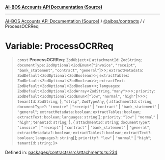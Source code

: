 [**AI-BOS Accounts API Documentation (Source)**](../../../README.md)

***

[AI-BOS Accounts API Documentation (Source)](../../../README.md) / [@aibos/contracts](../README.md) / [](../README.md) / ProcessOCRReq

# Variable: ProcessOCRReq

> `const` **ProcessOCRReq**: `ZodObject`\<\{ `attachmentId`: `ZodString`; `documentType`: `ZodOptional`\<`ZodEnum`\<\[`"invoice"`, `"receipt"`, `"bank_statement"`, `"contract"`, `"general"`\]\>\>; `extractMetadata`: `ZodDefault`\<`ZodOptional`\<`ZodBoolean`\>\>; `extractTables`: `ZodDefault`\<`ZodOptional`\<`ZodBoolean`\>\>; `extractText`: `ZodDefault`\<`ZodOptional`\<`ZodBoolean`\>\>; `languages`: `ZodDefault`\<`ZodOptional`\<`ZodArray`\<`ZodString`, `"many"`\>\>\>; `priority`: `ZodDefault`\<`ZodOptional`\<`ZodEnum`\<\[`"low"`, `"normal"`, `"high"`\]\>\>\>; `tenantId`: `ZodString`; \}, `"strip"`, `ZodTypeAny`, \{ `attachmentId`: `string`; `documentType?`: `"invoice"` \| `"receipt"` \| `"contract"` \| `"bank_statement"` \| `"general"`; `extractMetadata`: `boolean`; `extractTables`: `boolean`; `extractText`: `boolean`; `languages`: `string`[]; `priority`: `"low"` \| `"normal"` \| `"high"`; `tenantId`: `string`; \}, \{ `attachmentId`: `string`; `documentType?`: `"invoice"` \| `"receipt"` \| `"contract"` \| `"bank_statement"` \| `"general"`; `extractMetadata?`: `boolean`; `extractTables?`: `boolean`; `extractText?`: `boolean`; `languages?`: `string`[]; `priority?`: `"low"` \| `"normal"` \| `"high"`; `tenantId`: `string`; \}\>

Defined in: [packages/contracts/src/attachments.ts:234](https://github.com/pohlai88/accounts/blob/48103fb36d28b2b9bfb33472b6de2f719773cde9/packages/contracts/src/attachments.ts#L234)
